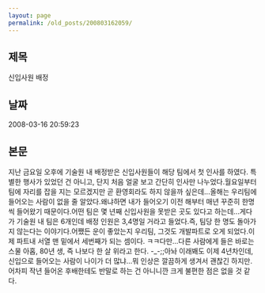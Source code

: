 ```yaml
---
layout: page
permalink: /old_posts/200803162059/
---
```


## 제목
신입사원 배정

## 날짜
2008-03-16 20:59:23

## 본문
지난 금요일 오후에 기술원 내 배정받은 신입사원들이 해당 팀에서 첫 인사를 하였다. 특별한 행사가 있었던 건 아니고, 단지 처음 얼굴 보고 간단히 인사만 나누었다.월요일부터 팀에 자리를 잡을 지는 모르겠지만 곧 환영회라도 하지 않을까 싶은데...올해는 우리팀에 들어오는 사람이 없을 줄 알았다.왜냐하면 내가 들어오기 이전 해부터 매년 꾸준히 한명씩 들어왔기 때문이다.어떤 팀은 몇 년째 신입사원을 못받은 곳도 있다고 하는데...게다가 기술원 내 팀은 6개인데 배정 인원은 3,4명일 거라고 들었다.즉, 팀당 한 명도 돌아가지 않는다는 이야기다.어쨌든 운이 좋았는지 우리팀, 그것도 개발파트로 오게 되었다.이제 파트내 서열 맨 밑에서 세번째가 되는 셈이다. ㅋㅋ다만...다른 사람에게 들은 바로는 스물 아홉, 80년 생, 즉 나보다 한 살 위라고 한다. -_-;;아놔 이래봬도 이제 4년차인데, 신입으로 들어오는 사람이 나이가 더 많냐...뭐 인상은 깔끔하게 생겨서 괜찮긴 하지만.어차피 작년 들어온 후배한테도 반말로 하는 건 아니니깐 크게 불편한 점은 없을 것 같다.
